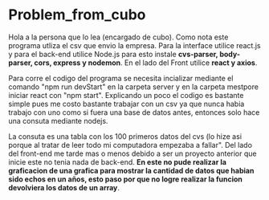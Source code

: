 # Problem_from_cubo
Hola a la persona que lo lea (encargado de cubo). 
Como nota este programa utliza el csv que envio la empresa.
Para la interface utilice react.js y para el back-end utilice Node.js para esto instale **cvs-parser, body-parser, cors, express y nodemon**.
En el lado del Front utilice **react y axios**.

Para corre el codigo del programa se necesita incializar mediante el comando "npm run devStart"  en la carpeta server y en la carpeta mestpore iniciar react con "npm start".
Explicando un poco el codigo es bastante simple pues me costo bastante trabajar con un csv ya que nunca habia trabajo con uno como si fuera una base de datos antes, entonces  solo hace una consuta mediante nodejs.

La consuta es una tabla con los 100 primeros datos del cvs (lo hize asi porque al tratar de leer todo mi computadora empezaba a fallar".
Del lado del front-end me tarde mas o menos debido a ser un proyecto anterior que inicie este no tenia nada de back-end.
**En este no pude realizar la graficacion de una grafica para mostrar la cantidad de datos que habian sido echos en un años, esto paso por que no logre realizar la funcion devolviera los datos de un array**.
